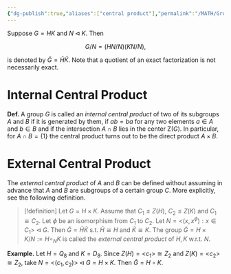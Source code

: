 ```yaml
---
{"dg-publish":true,"aliases":["central product"],"permalink":"/MATH/Group theory and applications/Nodes/2 Central Product/","dgPassFrontmatter":true}
---
```



Suppose $G=HK$ and $N\lhd K$. Then

$$G/N=(HN/N)(KN/N),$$

is denoted by $\bar G=\bar H\bar K$. Note that a quotient of an exact factorization is not necessarily exact.

# Internal Central Product

**Def.** A group $G$ is called an *internal central product* of two of its subgroups $A$ and $B$ if it is generated by them, if $ab=ba$ for any two elements $a \in A$ and $b \in B$ and if the intersection $A \cap B$ lies in the center $\mathrm{Z}(G)$. In particular, for $A \cap B = \{1\}$ the central product turns out to be the direct product $A \times B$. 

# External Central Product

The *external central product* of $A$ and $B$ can be defined without assuming in advance that $A$ and $B$ are subgroups of a certain group $C$. More explicitly, see the following definition.

> [!definition]
> Let $G=H\times K$. Assume that $C_1\leqslant Z(H)$, $C_2\leqslant Z(K)$ and $C_1\cong C_2$. Let $\phi$ be an isomorphism from $C_1$ to $C_2$. Let $N=\big<(x,x^\phi):x\in C_1\big>\lhd G$. Then $\bar G= \bar H\bar K$ s.t. $\bar H\cong H$ and $\bar K\cong K$. The group $\bar G=H\times K/N:=H\circ_N K$ is called the *external central product* of $H,K$ w.r.t. $N$.

**Example.** Let $H=Q_8$ and $K=D_8$. Since $Z(H)=\big<c_1\big>\cong Z_2$ and $Z(K)=\big<c_2\big>\cong Z_2$, take $N=\big<(c_1,c_2)\big>\lhd G=H\times K$. Then $\bar G=H\circ K$.
